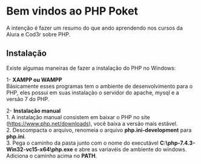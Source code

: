 # Bem vindos ao PHP Poket
A intenção é fazer um resumo do que ando aprendendo nos cursos da Alura e Cod3r sobre PHP.

## Instalação

Existe algumas maneiras de fazer a instalação do PHP no Windows:

1- **XAMPP ou WAMPP**  
    Básicamente esses programas tem o ambiente de desenvolvimento para o PHP, eles possui em suas instalação o servidor do apache, mysql e a versão 7 do PHP.

2- **Instalação manual**  
    1. A instalação manual consistem em baixar o PHP no site  (https://www.php.net/downloads), você baixa a versão mais estável.       
    2. Descompacta o arquivo, renomeia o arquivo **php.ini-development** para **php.ini**.  
    3. Pega o caminho da pasta junto com o nome do executável **C:\php-7.4.3-Win32-vc15-x64\php.exe** e abre as variavéis de ambiente do windows. Adiciona o caminho acima no **PATH**.  